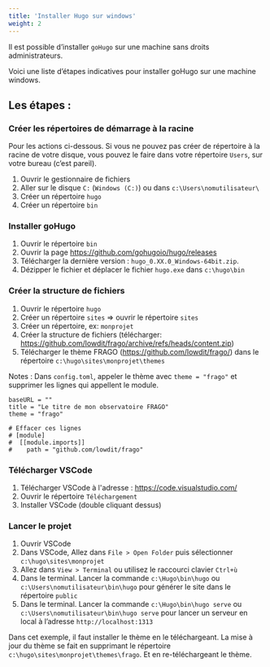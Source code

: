 ```yaml
---
title: 'Installer Hugo sur windows'
weight: 2
---
```


Il est possible d’installer `goHugo` sur une machine sans droits administrateurs.

Voici une liste d’étapes indicatives pour installer goHugo sur une machine windows.

## Les étapes :

### Créer les répertoires de démarrage à la racine

Pour les actions ci-dessous. Si vous ne pouvez pas créer de répertoire à la racine de votre disque, vous pouvez le faire dans votre répertoire `Users`, sur votre bureau (c’est pareil).

 1. Ouvrir le gestionnaire de fichiers
 1. Aller sur le disque `C:` (`Windows (C:)`) ou dans `c:\Users\nomutilisateur\`
 1. Créer un répertoire `hugo`
 1. Créer un répertoire `bin`

### Installer goHugo

 1. Ouvrir le répertoire `bin`
 1. Ouvrir la page <https://github.com/gohugoio/hugo/releases>
 1. Télécharger la dernière version : `hugo_0.XX.0_Windows-64bit.zip`.
 1. Dézipper le fichier et déplacer le fichier `hugo.exe` dans `c:\hugo\bin`

### Créer la structure de fichiers

 1. Ouvrir le répertoire `hugo`
 1. Créer un répertoire `sites` => ouvrir le répertoire `sites`
 1. Créer un répertoire, ex: `monprojet`
 1. Créer la structure de fichiers
   (télécharger: https://github.com/lowdit/frago/archive/refs/heads/content.zip)
1. Télécharger le thème FRAGO (<https://github.com/lowdit/frago/>) dans le répertoire `c:\hugo\sites\monprojet\themes`

Notes : Dans `config.toml`, appeler le thème avec `theme = "frago"` et supprimer les lignes qui appellent le module.

```
baseURL = ""
title = "Le titre de mon observatoire FRAGO"
theme = "frago"

# Effacer ces lignes
# [module]
#  [[module.imports]]
#    path = "github.com/lowdit/frago"
```

### Télécharger VSCode

  1. Télécharger VSCode à l'adresse : <https://code.visualstudio.com/>
  1. Ouvrir le répertoire `Téléchargement`
  1. Installer VSCode (double cliquant dessus)

### Lancer le projet

  1. Ouvrir VSCode
  1. Dans VSCode, Allez dans `File > Open Folder` puis sélectionner `c:\hugo\sites\monprojet`
  1. Allez dans `View > Terminal` ou utilisez le raccourci clavier `Ctrl+ù`
  1. Dans le terminal. Lancer la commande `c:\Hugo\bin\hugo` ou `c:\Users\nomutilisateur\bin\hugo` pour générer le site dans le répertoire `public`
  1. Dans le terminal. Lancer la commande `c:\Hugo\bin\hugo serve` ou `c:\Users\nomutilisateur\bin\hugo serve` pour lancer un serveur en local à l’adresse `http://localhost:1313`

Dans cet exemple, il faut installer le thème en le téléchargeant. La mise à jour du thème se fait en supprimant le répertoire `c:\hugo\sites\monprojet\themes\frago`. Et en re-téléchargeant le thème.
